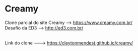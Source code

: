 # Creamy
Clone parcial do site Creamy --> https://www.creamy.com.br/ </br>
Desafio da ED3 --> http://ed3.com.br/</br></br>

Link do clone ---> https://cleytonmendest.github.io/creamy/
